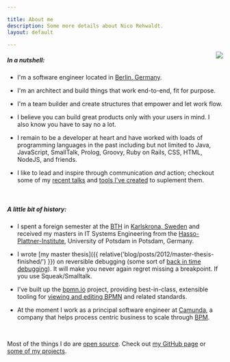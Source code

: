 ```yaml
---

title: About me
description: Some more details about Nico Rehwaldt.
layout: default

---
```


<img class="img-bordered img-responsive" src="{{ assets }}/img/me.jpg" style="float: right; margin: -5px 0 30px 30px" />

##### In a nutshell:

*   I'm a software engineer located in <a href="https://www.google.de/maps/place/Berlin">Berlin, Germany</a>.

*   I'm an architect and build things that work end-to-end, fit for purpose.

*   I'm a team builder and create structures that empower and let work flow.

*   I believe you can build great products only with your users in mind. I also know you have to say no a lot.

*   I remain to be a developer at heart and have worked with loads of programming languages in the past including but not limited to Java, JavaScript, SmallTalk, Prolog, Groovy, Ruby on Rails, CSS, HTML, NodeJS, and friends.

*   I like to lead and inspire through communication _and_ action; checkout some of my [recent talks](https://github.com/nikku/talks#readme) and [tools I've created](https://lefedt.de/projects/) to suplement them.

<br/>

##### A little bit of history:

*   I spent a foreign semester at the [BTH](bth.se) in [Karlskrona, Sweden](http://maps.google.se/maps?f=q&source=s_q&hl=en&geocode=&q=karlskrona&sll=61.606396,21.225586&sspn=28.283373,93.076172&ie=UTF8&hq=&hnear=Karlskrona,+Blekinge&t=h&z=9) and received my masters in IT Systems Engineering from the [Hasso-Plattner-Institute](http://www.hpi.uni-potsdam.de), University of Potsdam in Potsdam, Germany.

*   I wrote [my master thesis]({{ relative('blog/posts/2012/master-thesis-finished/') }}) on reversible debugging (some sort of [back in time debugging](http://scg.unibe.ch/archive/papers/Lien08bBackInTimeDebugging.pdf)). It will make you never again regret missing a breakpoint. If you use Squeak/Smalltalk.

*   I've built up the [bpmn.io](https://bpmn.io/) project, providing best-in-class, extensible tooling for [viewing and editing BPMN](https://github.com/bpmn-io/bpmn-js) and related standards.

*   At the moment I work as a principal software engineer at [Camunda](http://www.camunda.com/), a company that helps process centric business to scale through [BPM](https://en.wikipedia.org/wiki/Business_process_management).

<br/>

Most of the things I do are [open source](https://www.youtube.com/watch?v=a8fHgx9mE5U). Check out [my GitHub page](https://github.com/nikku) or <a href="{{ relative('projects') }}">some of my projects</a>.
